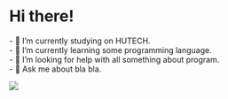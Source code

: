 <h1>Hi there!</h1>

<!--
**Kienpro10082002/Kienpro10082002** is a ✨ _special_ ✨ repository because its `README.md` (this file) appears on your GitHub profile.
Here are some ideas to get you started:-->

  <p>
  - 🔭 I’m currently studying on HUTECH.<br>
  - 🌱 I’m currently learning some programming language.<br>
  - 🤔 I’m looking for help with all something about program.<br>
  - 💬 Ask me about bla bla.<br>
  </p>
  <img src="https://github-readme-stats-nu-rose-46.vercel.app/api?username=Kienpro10082002&&show_icons=true&title_color=6495ED&icon_color=4D72F2&text_color=F0F8FF&bg_color=000000">
